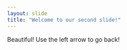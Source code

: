 ```yaml
---
layout: slide
title: "Welcome to our second slide!"
---
```

Beautiful!
Use the left arrow to go back!

